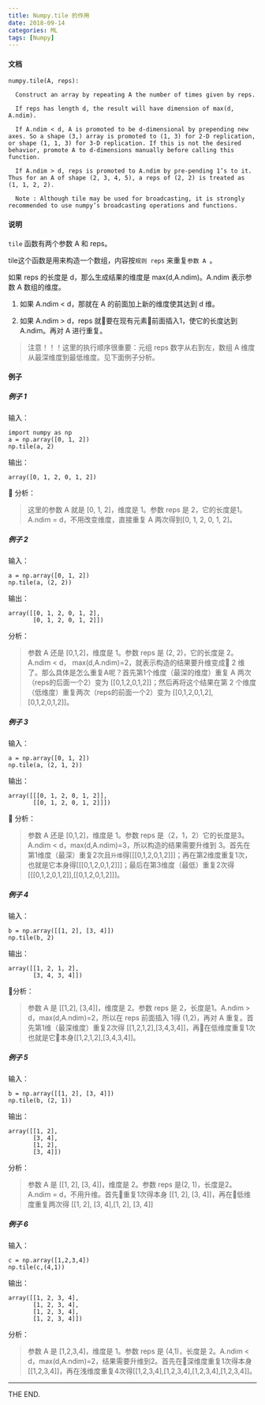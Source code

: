```yaml
---
title: Numpy.tile 的作用
date: 2018-09-14
categories: ML
tags: [Numpy]
---
```


#### 文档

```
numpy.tile(A, reps):

  Construct an array by repeating A the number of times given by reps.

  If reps has length d, the result will have dimension of max(d, A.ndim).

  If A.ndim < d, A is promoted to be d-dimensional by prepending new axes. So a shape (3,) array is promoted to (1, 3) for 2-D replication, or shape (1, 1, 3) for 3-D replication. If this is not the desired behavior, promote A to d-dimensions manually before calling this function.

  If A.ndim > d, reps is promoted to A.ndim by pre-pending 1’s to it. Thus for an A of shape (2, 3, 4, 5), a reps of (2, 2) is treated as (1, 1, 2, 2).

  Note : Although tile may be used for broadcasting, it is strongly recommended to use numpy’s broadcasting operations and functions.
```

<!--more-->

#### 说明

`tile` 函数有两个参数 A 和 reps。

tile这个函数是用来构造一个数组，内容按`规则 reps` 来重复`参数 A `。

如果 reps 的长度是 d，那么生成结果的维度是 max(d,A.ndim)。A.ndim 表示参数 A 数组的维度。

1. 如果 A.ndim < d，那就在 A 的前面加上新的维度使其达到 d 维。

2. 如果 A.ndim > d，reps 就要在现有元素前面插入1，使它的长度达到 A.ndim。再对 A 进行重复。

> 注意！！！这里的执行顺序很重要：元组 reps 数字从右到左，数组 A 维度从最深维度到最低维度。见下面例子分析。


#### 例子

##### 例子 1

输入：

```
import numpy as np
a = np.array([0, 1, 2])
np.tile(a, 2)
```

输出：

```
array([0, 1, 2, 0, 1, 2])
```

分析：

> 这里的参数 A 就是 [0, 1, 2]，维度是 1。参数 reps 是 2，它的长度是1。A.ndim = d，不用改变维度，直接重复 A 两次得到[0, 1, 2, 0, 1, 2]。

##### 例子 2

输入：

```
a = np.array([0, 1, 2])
np.tile(a, (2, 2))
```

输出：

```
array([[0, 1, 2, 0, 1, 2],
       [0, 1, 2, 0, 1, 2]])
```

分析：

> 参数 A 还是 [0,1,2]，维度是 1。参数 reps 是 (2, 2)，它的长度是 2。A.ndim < d， max(d,A.ndim)=2，就表示构造的结果要升维变成 2 维了。那么具体是怎么重复A呢？首先第1个维度（最深的维度）重复 A 两次（reps的后面一个2）变为 [[0,1,2,0,1,2]]；然后再将这个结果在第 2 个维度（低维度）重复两次（reps的前面一个2）变为 [[0,1,2,0,1,2],[0,1,2,0,1,2]]。

##### 例子 3

输入：

```
a = np.array([0, 1, 2])
np.tile(a, (2, 1, 2))
```

输出：

```
array([[[0, 1, 2, 0, 1, 2]],
       [[0, 1, 2, 0, 1, 2]]])
```

分析：

> 参数 A 还是 [0,1,2]，维度是 1。参数 reps 是（2，1，2）它的长度是3。A.ndim < d，max(d,A.ndim)=3，所以构造的结果需要升维到 3。首先在第1维度（最深）重复2次且`升维`得[[[0,1,2,0,1,2]]]；再在第2维度重复1次，也就是它本身得[[[0,1,2,0,1,2]]]；最后在第3维度（最低）重复2次得[[[0,1,2,0,1,2]],[[0,1,2,0,1,2]]]。

##### 例子 4

输入：

```
b = np.array([[1, 2], [3, 4]])
np.tile(b, 2)
```

输出：

```
array([[1, 2, 1, 2],
       [3, 4, 3, 4]])
```

分析：

> 参数 A 是 [[1,2], [3,4]]，维度是 2。参数 reps 是 2，长度是1。A.ndim > d，max(d,A.ndim)=2，所以在 reps 前面插入 1得 (1,2)，再对 A 重复。首先第1维（最深维度）重复2次得 [[1,2,1,2],[3,4,3,4]]，再在低维度重复1次也就是它本身[[1,2,1,2],[3,4,3,4]]。

##### 例子 5

输入：

```
b = np.array([[1, 2], [3, 4]])
np.tile(b, (2, 1))
```

输出：

```
array([[1, 2],
       [3, 4],
       [1, 2],
       [3, 4]])
```

分析：

> 参数 A 是 [[1, 2], [3, 4]]，维度是 2。参数 reps 是(2, 1)，长度是2。A.ndim = d，不用升维。首先重复1次得本身 [[1, 2], [3, 4]]，再在低维度重复两次得 [[1, 2], [3, 4],[1, 2], [3, 4]]

##### 例子 6

输入：

```
c = np.array([1,2,3,4])
np.tile(c,(4,1))
```

输出：

```
array([[1, 2, 3, 4],
       [1, 2, 3, 4],
       [1, 2, 3, 4],
       [1, 2, 3, 4]])
```

分析：

> 参数 A 是 [1,2,3,4]，维度是 1。参数 reps 是 (4,1)，长度是 2。A.ndim < d，max(d,A.ndim)=2，结果需要升维到2。首先在深维度重复1次得本身[[1,2,3,4]]，再在浅维度重复4次得[[1,2,3,4],[1,2,3,4],[1,2,3,4],[1,2,3,4]]。

- - -
THE END.